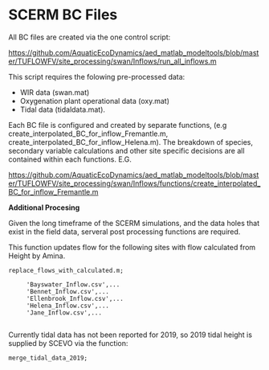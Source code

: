 # SCERM BC Files

All BC files are created via the one control script:

https://github.com/AquaticEcoDynamics/aed_matlab_modeltools/blob/master/TUFLOWFV/site_processing/swan/Inflows/run_all_inflows.m

This script requires the folowing pre-processed data:

- WIR data (swan.mat)
- Oxygenation plant operational data (oxy.mat)
- Tidal data (tidaldata.mat).

Each BC file is configured and created by separate functions, (e.g create_interpolated_BC_for_inflow_Fremantle.m, create_interpolated_BC_for_inflow_Helena.m). The breakdown of species, secondary variable calculations and other site specific decisions are all contained within each functions. 
E.G. 

https://github.com/AquaticEcoDynamics/aed_matlab_modeltools/blob/master/TUFLOWFV/site_processing/swan/Inflows/functions/create_interpolated_BC_for_inflow_Fremantle.m

**Additional Procesing**

Given the long timeframe of the SCERM simulations, and the data holes that exist in the field data, serveral post processing functions are required.

This function updates flow for the following sites with flow calculated from Height by Amina.
```
replace_flows_with_calculated.m; 

     'Bayswater_Inflow.csv',...
     'Bennet_Inflow.csv',...
     'Ellenbrook_Inflow.csv',...
     'Helena_Inflow.csv',...
     'Jane_Inflow.csv',...
     
 ```    
Currently tidal data has not been reported for 2019, so 2019 tidal height is supplied by SCEVO via the function:
```
merge_tidal_data_2019;
```

